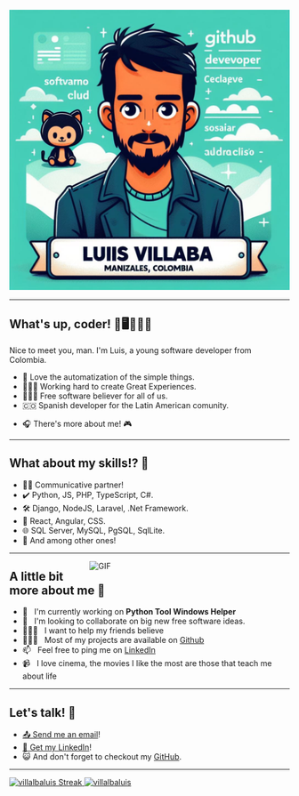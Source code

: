 ![1708124188203](image/README/1708124188203.png)

---

## What's up, coder! 👋🖥️🙇🏾‍♂️

Nice to meet you, man. I'm Luis, a young software developer from Colombia.

- 🤖 Love the automatization of the simple things.
- 👨🏾‍💻 Working hard to create Great Experiences.
- 👨🏾‍🏫 Free software believer for all of us.
- 🇨🇴 Spanish developer for the Latin American comunity.

+ 🎧 There's more about me! 🎮

---

## What about my skills!? 🎯

* 👌🏾 Communicative partner!
* ✔️ Python, JS, PHP, TypeScript, C#.
* 🛠️ Django, NodeJS,  Laravel,  .Net Framework.
* 🏡 React, Angular, CSS.
* 🌐 SQL Server, MySQL, PgSQL, SqlLite.
* 📎 And among other ones!

---

<img align="right" alt="GIF" src="https://images.squarespace-cdn.com/content/v1/5769fc401b631bab1addb2ab/1541580611624-TE64QGKRJG8SWAIUS7NS/ke17ZwdGBToddI8pDm48kPoswlzjSVMM-SxOp7CV59BZw-zPPgdn4jUwVcJE1ZvWQUxwkmyExglNqGp0IvTJZamWLI2zvYWH8K3-s_4yszcp2ryTI0HqTOaaUohrI8PI6FXy8c9PWtBlqAVlUS5izpdcIXDZqDYvprRqZ29Pw0o/coding-freak.gif" width="360px"/>

## A little bit more about me 🧐

- 📁 &nbsp; I'm currently working on **Python Tool Windows Helper**
- 🤝 &nbsp; I'm looking to collaborate on big new free software ideas.
- 🙇🏾‍♂️ &nbsp; I want to help my friends believe
- 👨🏻‍💻 &nbsp; Most of my projects are available on [Github](https://github.com/villalbaluis)
- 📫 &nbsp; Feel free to ping me on [LinkedIn](https://www.linkedin.com/in/villalbaluiz/)
- 📹 &nbsp; I love cinema, the movies I like the most are those that teach me about life

---

## Let's talk! 📨

* [📤 Send me an email](mailto:luisvillalba244@gmail.com)!
* [📱 Get my LinkedIn](https://www.linkedin.com/in/villalbaluiz/)!
* 😺 And don't forget  to checkout my [GitHub](https://github.com/villalbaluis).

---



<a href="https://github.com/villalbaluis">
<img src="https://github-readme-streak-stats.herokuapp.com/?user=villalbaluis&theme=tokyonight&hide_border=true" height="180em" alt="villalbaluis Streak"/>
<img height="180em" src="https://github-readme-stats.vercel.app/api/top-langs?username=villalbaluis&show_icons=true&locale=en&layout=compact&theme=tokyonight" alt="villalbaluis" /></a>
